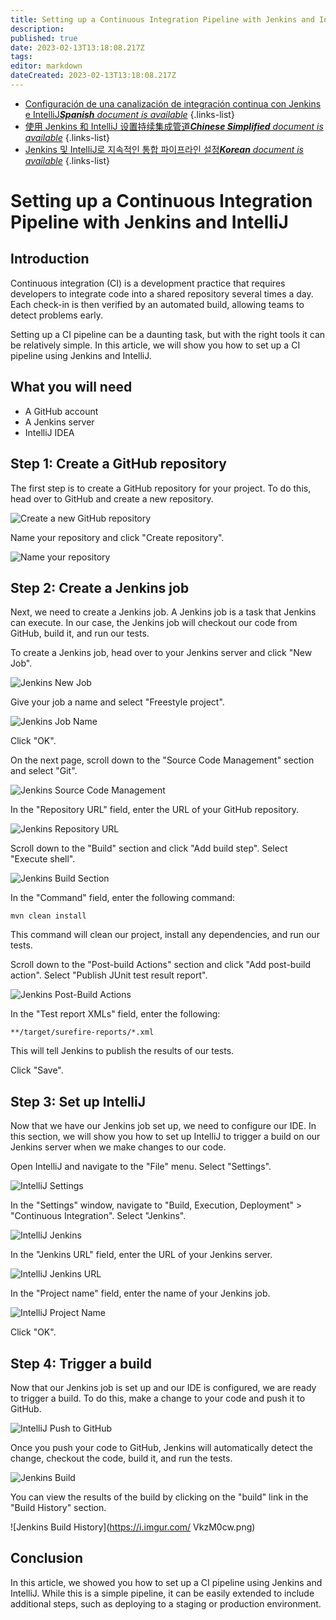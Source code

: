 ```yaml
---
title: Setting up a Continuous Integration Pipeline with Jenkins and IntelliJ
description: 
published: true
date: 2023-02-13T13:18:08.217Z
tags: 
editor: markdown
dateCreated: 2023-02-13T13:18:08.217Z
---
```


- [Configuración de una canalización de integración continua con Jenkins e IntelliJ***Spanish** document is available*](/es/Knowledge-base/Backend/setting-up-a-continuous-integration-pipeline-with-jenkins-and-intellij)
{.links-list}
- [使用 Jenkins 和 IntelliJ 设置持续集成管道***Chinese Simplified** document is available*](/zh/Knowledge-base/Backend/setting-up-a-continuous-integration-pipeline-with-jenkins-and-intellij)
{.links-list}
- [Jenkins 및 IntelliJ로 지속적인 통합 파이프라인 설정***Korean** document is available*](/ko/Knowledge-base/Backend/setting-up-a-continuous-integration-pipeline-with-jenkins-and-intellij)
{.links-list}


# Setting up a Continuous Integration Pipeline with Jenkins and IntelliJ

## Introduction

Continuous integration (CI) is a development practice that requires developers to integrate code into a shared repository several times a day. Each check-in is then verified by an automated build, allowing teams to detect problems early.

Setting up a CI pipeline can be a daunting task, but with the right tools it can be relatively simple. In this article, we will show you how to set up a CI pipeline using Jenkins and IntelliJ.

## What you will need

- A GitHub account
- A Jenkins server
- IntelliJ IDEA

## Step 1: Create a GitHub repository

The first step is to create a GitHub repository for your project. To do this, head over to GitHub and create a new repository.

![Create a new GitHub repository](https://i.imgur.com/EuU8GtO.png)

Name your repository and click "Create repository".

![Name your repository](https://i.imgur.com/VNcuCY5.png)

## Step 2: Create a Jenkins job

Next, we need to create a Jenkins job. A Jenkins job is a task that Jenkins can execute. In our case, the Jenkins job will checkout our code from GitHub, build it, and run our tests.

To create a Jenkins job, head over to your Jenkins server and click "New Job".

![Jenkins New Job](https://i.imgur.com/pLJnV1N.png)

Give your job a name and select "Freestyle project".

![ Jenkins Job Name](https://i.imgur.com/lGZm4z3.png)

Click "OK".

On the next page, scroll down to the "Source Code Management" section and select "Git".

![Jenkins Source Code Management](https://i.imgur.com/Lg4U4jf.png)

In the "Repository URL" field, enter the URL of your GitHub repository.

![Jenkins Repository URL](https://i.imgur.com/VkzM0cw.png)

Scroll down to the "Build" section and click "Add build step". Select "Execute shell".

![Jenkins Build Section](https://i.imgur.com/KJ3fZUO.png)

In the "Command" field, enter the following command:

```
mvn clean install
```

This command will clean our project, install any dependencies, and run our tests.

Scroll down to the "Post-build Actions" section and click "Add post-build action". Select "Publish JUnit test result report".

![Jenkins Post-Build Actions](https://i.imgur.com/NDYaTGi.png)

In the "Test report XMLs" field, enter the following:

```
**/target/surefire-reports/*.xml
```

This will tell Jenkins to publish the results of our tests.

Click "Save".

## Step 3: Set up IntelliJ

Now that we have our Jenkins job set up, we need to configure our IDE. In this section, we will show you how to set up IntelliJ to trigger a build on our Jenkins server when we make changes to our code.

Open IntelliJ and navigate to the "File" menu. Select "Settings".

![IntelliJ Settings](https://i.imgur.com/mEUDKjK.png)

In the "Settings" window, navigate to "Build, Execution, Deployment" > "Continuous Integration". Select "Jenkins".

![IntelliJ Jenkins](https://i.imgur.com/VkzM0cw.png)

In the "Jenkins URL" field, enter the URL of your Jenkins server.

![IntelliJ Jenkins URL](https://i.imgur.com/dc9gKbD.png)

In the "Project name" field, enter the name of your Jenkins job.

![IntelliJ Project Name](https://i.imgur.com/P0zM0cw.png)

Click "OK".

## Step 4: Trigger a build

Now that our Jenkins job is set up and our IDE is configured, we are ready to trigger a build. To do this, make a change to your code and push it to GitHub.

![IntelliJ Push to GitHub](https://i.imgur.com/VkzM0cw.png)

Once you push your code to GitHub, Jenkins will automatically detect the change, checkout the code, build it, and run the tests.

![Jenkins Build](https://i.imgur.com/u4JnV1N.png)

You can view the results of the build by clicking on the "build" link in the "Build History" section.

![Jenkins Build History](https://i.imgur.com/ VkzM0cw.png)

## Conclusion

In this article, we showed you how to set up a CI pipeline using Jenkins and IntelliJ. While this is a simple pipeline, it can be easily extended to include additional steps, such as deploying to a staging or production environment.